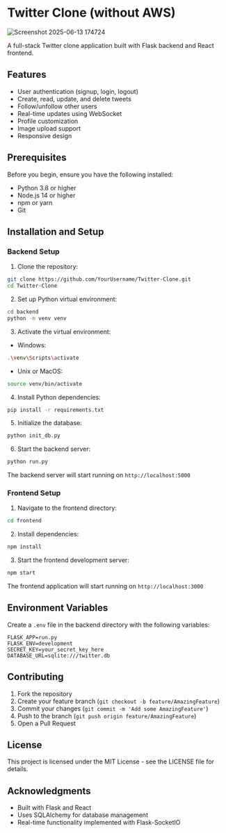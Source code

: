 # Twitter Clone (without AWS) 
![Screenshot 2025-06-13 174724](https://github.com/user-attachments/assets/1023110f-ef95-43af-987d-130da5ef6f1a)


A full-stack Twitter clone application built with Flask backend and React frontend.

## Features

- User authentication (signup, login, logout)
- Create, read, update, and delete tweets
- Follow/unfollow other users
- Real-time updates using WebSocket
- Profile customization
- Image upload support
- Responsive design

## Prerequisites

Before you begin, ensure you have the following installed:
- Python 3.8 or higher
- Node.js 14 or higher
- npm or yarn
- Git

## Installation and Setup

### Backend Setup

1. Clone the repository:
```bash
git clone https://github.com/YourUsername/Twitter-Clone.git
cd Twitter-Clone
```

2. Set up Python virtual environment:
```bash
cd backend
python -m venv venv
```

3. Activate the virtual environment:
- Windows:
```bash
.\venv\Scripts\activate
```
- Unix or MacOS:
```bash
source venv/bin/activate
```

4. Install Python dependencies:
```bash
pip install -r requirements.txt
```

5. Initialize the database:
```bash
python init_db.py
```

6. Start the backend server:
```bash
python run.py
```

The backend server will start running on `http://localhost:5000`

### Frontend Setup

1. Navigate to the frontend directory:
```bash
cd frontend
```

2. Install dependencies:
```bash
npm install
```

3. Start the frontend development server:
```bash
npm start
```

The frontend application will start running on `http://localhost:3000`

## Environment Variables

Create a `.env` file in the backend directory with the following variables:
```
FLASK_APP=run.py
FLASK_ENV=development
SECRET_KEY=your_secret_key_here
DATABASE_URL=sqlite:///twitter.db
```

## Contributing

1. Fork the repository
2. Create your feature branch (`git checkout -b feature/AmazingFeature`)
3. Commit your changes (`git commit -m 'Add some AmazingFeature'`)
4. Push to the branch (`git push origin feature/AmazingFeature`)
5. Open a Pull Request

## License

This project is licensed under the MIT License - see the LICENSE file for details.

## Acknowledgments

- Built with Flask and React
- Uses SQLAlchemy for database management
- Real-time functionality implemented with Flask-SocketIO
